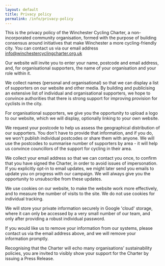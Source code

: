 ```yaml
---
layout: default
title: Privacy policy
permalink: /info/privacy-policy
---
```


This is the privacy policy of the Winchester Cycling Charter, a non-incorporated community organisation, formed with the purpose of building consensus around initiatives that make Winchester a more cycling-friendly city. You can contact us via our email address [info@winchestercyclingcharter.org.uk](mailto:info@winchestercyclingcharter.org.uk)

Our website will invite you to enter your name, postcode and email address, and, for organisational supporters, the name of your organisation and your role within it.

We collect names (personal and organisational) so that we can display a list of supporters on our website and other media. By building and publicising an extensive list of individual and organisational supporters, we hope to convince authorities that there is strong support for improving provision for cyclists in the city. 

For organisational supporters, we give you the opportunity to upload a logo to our website, which we will display, optionally linking to your own website. 

We request your postcode to help us assess the geographical distribution of our supporters. You don't have to provide that information, and if you do, we won't publish individual postcodes or share them with anyone. We will use the postcodes to summarise number of supporters by area - it will help us convince councillors of the support for cycling in their area.

We collect your email address so that we can contact you once, to confirm that you have signed the Charter, in order to avoid issues of impersonation. If you explicitly opt-in to email updates, we might later send you emails to update you on progress with our campaign. We will always give you the opportunity to unsubscribe from these updates.

We use cookies on our website, to make the website work more effectively, and to measure the number of visits to the site. We do not use cookies for individual tracking. 

We will store your private information securely in Google 'cloud' storage, where it can only be accessed by a very small number of our team, and only after providing a robust individual password. 

If you would like us to remove your information from our systems, please contact us via the email address above, and we will remove your information promptly.

Recognising that the Charter will echo many organisations’ sustainability policies, you are invited to visibly show your support for the Charter by issuing a Press Release.